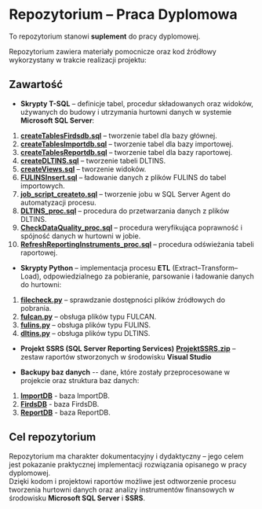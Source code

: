 # Repozytorium – Praca Dyplomowa

To repozytorium stanowi **suplement** do pracy dyplomowej.  

Repozytorium zawiera materiały pomocnicze oraz kod źródłowy wykorzystany w trakcie realizacji projektu:

## Zawartość
- **Skrypty T-SQL** – definicje tabel, procedur składowanych oraz widoków, używanych do budowy i utrzymania hurtowni danych w systemie **Microsoft SQL Server**:
1. [**createTablesFirdsdb.sql**](./createTablesFirdsdb.sql) – tworzenie tabel dla bazy głównej.  
2. [**createTablesImportdb.sql**](./createTablesImportdb.sql) – tworzenie tabel dla bazy importowej.  
3. [**createTablesReportdb.sql**](./createTablesReportdb.sql) – tworzenie tabel dla bazy raportowej.
4. [**createDLTINS.sql**](./createDLTINS.sql) – tworzenie tabeli DLTINS.  
5. [**createViews.sql**](./createViews.sql) – tworzenie widoków.
6. [**FULINSInsert.sql**](./FULINSInsert.sql) – ładowanie danych z plików FULINS do tabel importowych.
7. [**job_script_createto.sql**](./job_script_createTO.sql) – tworzenie jobu w SQL Server Agent do automatyzacji procesu.
8. [**DLTINS_proc.sql**](./DLTINS_proc.sql) – procedura do przetwarzania danych z plików DLTINS.
9. [**CheckDataQuality_proc.sql**](./CheckDataQuality_proc.sql) – procedura weryfikująca poprawność i spójność danych w hurtowni w jobie.   
10. [**RefreshReportingInstruments_proc.sql**](./RefreshReportingInstruments_proc.sql) – procedura odświeżania tabeli raportowej.  

- **Skrypty Python** – implementacja procesu **ETL** (Extract–Transform–Load), odpowiedzialnego za pobieranie, parsowanie i ładowanie danych do hurtowni:
1. [**filecheck.py**](./filecheck.py) – sprawdzanie dostępności plików źródłowych do pobrania.  
2. [**fulcan.py**](./fulcan.py) – obsługa plików typu FULCAN.  
3. [**fulins.py**](./fulins.py) – obsługa plików typu FULINS.  
4. [**dltins.py**](./dltins.py) – obsługa plików typu DLTINS.

- **Projekt SSRS (SQL Server Reporting Services)** [**ProjektSSRS.zip**](./ProjektSSRS.zip) – zestaw raportów stworzonych w środowisku **Visual Studio**

- **Backupy baz danych** -- dane, które zostały przeprocesowane w projekcie oraz struktura baz danych:
1. [**ImportDB**](./filecheck.py) - baza ImportDB.
2. [**FirdsDB**](./filecheck.py) - baza FirdsDB.
3. [**ReportDB**](./filecheck.py) - baza ReportDB.

## Cel repozytorium
Repozytorium ma charakter dokumentacyjny i dydaktyczny – jego celem jest pokazanie praktycznej implementacji rozwiązania opisanego w pracy dyplomowej.  
Dzięki kodom i projektowi raportów możliwe jest odtworzenie procesu tworzenia hurtowni danych oraz analizy instrumentów finansowych w środowisku **Microsoft SQL Server** i **SSRS**.



